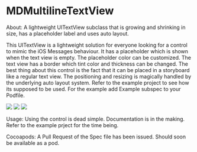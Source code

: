 MDMultilineTextView
===================

About:
A lightweight UITextView subclass that is growing and shrinking in size, has a placeholder label and uses auto layout.
                   
This UITextView is a lightweight solution for everyone looking for a control to mimic the iOS Messages behaviour. It has a placeholder which is shown when the text view is empty. The placeholder color can be customized. The text view has a border which tint color and thickness can be changed. The best thing about this control is the fact that it can be placed in a storyboard like a regular text view. The positioning and resizing is magically handled by the underlying auto layout system. Refer to the example project to see how its supposed to be used. For the example add Example subspec to your Podfile.


![](https://raw.github.com/frnde/MDMultilineTextView/master/Resources/Image1.png)
![](https://raw.github.com/frnde/MDMultilineTextView/master/Resources/Image2.png)
![](https://raw.github.com/frnde/MDMultilineTextView/master/Resources/Image3.png)

Usage:
Using the control is dead simple. Documentation is in the making. Refer to the example prject for the time being.

Cocoapods: 
A Pull Request of the Spec file has been issued. Should soon be available as a pod.



 
